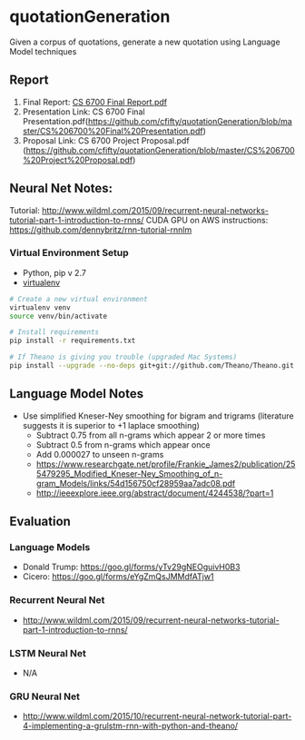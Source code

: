 # quotationGeneration
Given a corpus of quotations, generate a new quotation using Language Model techniques

## Report
1. Final Report: [CS 6700 Final Report.pdf](https://github.com/cfifty/quotationGeneration/blob/master/CS%206700%20Final%20Report.pdf)
2. Presentation Link: CS 6700 Final Presentation.pdf(https://github.com/cfifty/quotationGeneration/blob/master/CS%206700%20Final%20Presentation.pdf)
3. Proposal Link: CS 6700 Project Proposal.pdf (https://github.com/cfifty/quotationGeneration/blob/master/CS%206700%20Project%20Proposal.pdf)

## Neural Net Notes:
Tutorial: http://www.wildml.com/2015/09/recurrent-neural-networks-tutorial-part-1-introduction-to-rnns/
CUDA GPU on AWS instructions: https://github.com/dennybritz/rnn-tutorial-rnnlm 

### Virtual Environment Setup
- Python, pip v 2.7
- [virtualenv](https://virtualenv.pypa.io/en/latest/)

```bash
# Create a new virtual environment 
virtualenv venv
source venv/bin/activate

# Install requirements
pip install -r requirements.txt

# If Theano is giving you trouble (upgraded Mac Systems)
pip install --upgrade --no-deps git+git://github.com/Theano/Theano.git
```

## Language Model Notes
* Use simplified Kneser-Ney smoothing for bigram and trigrams (literature suggests it is superior to +1 laplace smoothing)
  * Subtract 0.75 from all n-grams which appear 2 or more times
  * Subtract 0.5 from n-grams which appear once 
  * Add 0.000027 to unseen n-grams
  * https://www.researchgate.net/profile/Frankie_James2/publication/255479295_Modified_Kneser-Ney_Smoothing_of_n-gram_Models/links/54d156750cf28959aa7adc08.pdf
  * http://ieeexplore.ieee.org/abstract/document/4244538/?part=1

## Evaluation
### Language Models
* Donald Trump: https://goo.gl/forms/yTv29gNEOguivH0B3
* Cicero: https://goo.gl/forms/eYgZmQsJMMdfATjw1

### Recurrent Neural Net
* http://www.wildml.com/2015/09/recurrent-neural-networks-tutorial-part-1-introduction-to-rnns/

### LSTM Neural Net
* N/A

### GRU Neural Net
* http://www.wildml.com/2015/10/recurrent-neural-network-tutorial-part-4-implementing-a-grulstm-rnn-with-python-and-theano/
